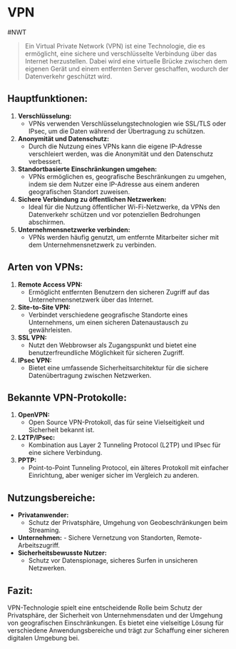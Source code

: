# VPN
#NWT 

>Ein Virtual Private Network (VPN) ist eine Technologie, die es ermöglicht, eine sichere und verschlüsselte Verbindung über das Internet herzustellen. Dabei wird eine virtuelle Brücke zwischen dem eigenen Gerät und einem entfernten Server geschaffen, wodurch der Datenverkehr geschützt wird.

## Hauptfunktionen:

1. **Verschlüsselung:**
    - VPNs verwenden Verschlüsselungstechnologien wie SSL/TLS oder IPsec, um die Daten während der Übertragung zu schützen.
2. **Anonymität und Datenschutz:**
    - Durch die Nutzung eines VPNs kann die eigene IP-Adresse verschleiert werden, was die Anonymität und den Datenschutz verbessert.
3. **Standortbasierte Einschränkungen umgehen:**
    - VPNs ermöglichen es, geografische Beschränkungen zu umgehen, indem sie dem Nutzer eine IP-Adresse aus einem anderen geografischen Standort zuweisen.
4. **Sichere Verbindung zu öffentlichen Netzwerken:**
    - Ideal für die Nutzung öffentlicher Wi-Fi-Netzwerke, da VPNs den Datenverkehr schützen und vor potenziellen Bedrohungen abschirmen.
5. **Unternehmensnetzwerke verbinden:**
    - VPNs werden häufig genutzt, um entfernte Mitarbeiter sicher mit dem Unternehmensnetzwerk zu verbinden.

## Arten von VPNs:

1. **Remote Access VPN:**
    - Ermöglicht entfernten Benutzern den sicheren Zugriff auf das Unternehmensnetzwerk über das Internet.
2. **Site-to-Site VPN:**
    - Verbindet verschiedene geografische Standorte eines Unternehmens, um einen sicheren Datenaustausch zu gewährleisten.
3. **SSL VPN:**
    - Nutzt den Webbrowser als Zugangspunkt und bietet eine benutzerfreundliche Möglichkeit für sicheren Zugriff.
4. **IPsec VPN:**
    - Bietet eine umfassende Sicherheitsarchitektur für die sichere Datenübertragung zwischen Netzwerken.

## Bekannte VPN-Protokolle:

1. **OpenVPN:**
    - Open Source VPN-Protokoll, das für seine Vielseitigkeit und Sicherheit bekannt ist.
2. **L2TP/IPsec:**
    - Kombination aus Layer 2 Tunneling Protocol (L2TP) und IPsec für eine sichere Verbindung.
3. **PPTP:**
    - Point-to-Point Tunneling Protocol, ein älteres Protokoll mit einfacher Einrichtung, aber weniger sicher im Vergleich zu anderen.

## Nutzungsbereiche:

- **Privatanwender:**
    - Schutz der Privatsphäre, Umgehung von Geobeschränkungen beim Streaming.
- **Unternehmen:**
	    - Sichere Vernetzung von Standorten, Remote-Arbeitszugriff.
- **Sicherheitsbewusste Nutzer:**
    - Schutz vor Datenspionage, sicheres Surfen in unsicheren Netzwerken.

## Fazit:

VPN-Technologie spielt eine entscheidende Rolle beim Schutz der Privatsphäre, der Sicherheit von Unternehmensdaten und der Umgehung von geografischen Einschränkungen. Es bietet eine vielseitige Lösung für verschiedene Anwendungsbereiche und trägt zur Schaffung einer sicheren digitalen Umgebung bei.